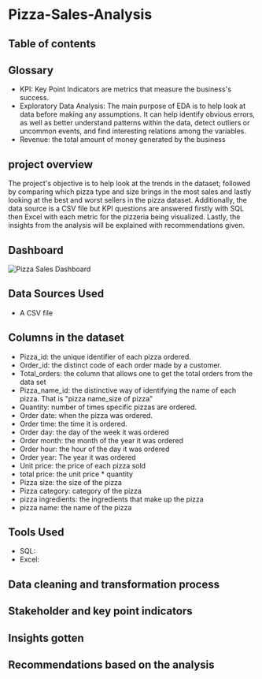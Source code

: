 # Pizza-Sales-Analysis
## Table of contents
## Glossary
- KPI: Key Point Indicators are metrics that measure the business's success.
- Exploratory Data Analysis: The main purpose of EDA is to help look at data before making any assumptions. It can help identify obvious errors, as well as better understand patterns within the data, detect outliers or uncommon events, and find interesting relations among the variables.
- Revenue: the total amount of money generated by the business
## project overview
The project's objective is to help look at the trends in the dataset; followed by comparing which pizza type and size brings in the most sales and lastly looking at the best and worst sellers in the pizza dataset. Additionally, the data source is a CSV file but KPI questions are answered firstly with SQL then Excel with each metric for the pizzeria being visualized. Lastly, the insights from the analysis will be explained with recommendations given.
## Dashboard
![Pizza Sales Dashboard](https://github.com/Tyroneekhator/Pizza-Sales-Analysis/assets/72547969/f5955811-a941-4c19-ae25-05103408790e)

## Data Sources Used
- A CSV file
## Columns in the dataset
- Pizza_id: the unique identifier of each pizza ordered.
- Order_id: the distinct code of each order made by a customer.
- Total_orders: the column that allows one to get the total orders from the data set
- Pizza_name_id: the distinctive way of identifying the name of each pizza. That is "pizza name_size of pizza"
- Quantity: number of times specific pizzas are ordered.
- Order date: when the pizza was ordered.
- Order time: the time it is ordered.
- Order day: the day of the week it was ordered
- Order month: the month of the year it was ordered
- Order hour: the hour of the day it was ordered
- Order year: The year it was ordered
- Unit price: the price of each pizza sold
- total price: the unit price * quantity
- Pizza size: the size of the pizza
- Pizza category: category of the pizza
- pizza ingredients: the ingredients that make up the pizza
- pizza name: the name of the pizza
## Tools Used
- SQL: 
- Excel:
## Data cleaning and transformation process
## Stakeholder and key point indicators
## Insights gotten
## Recommendations based on the analysis
